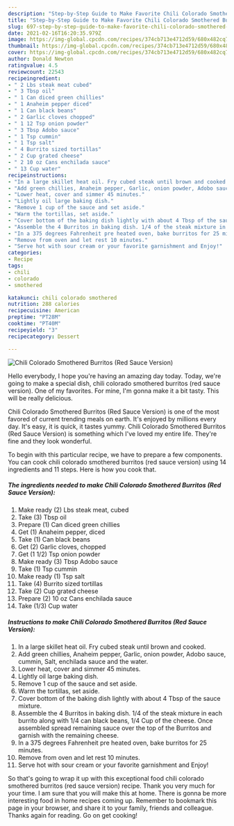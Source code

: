 ```yaml
---
description: "Step-by-Step Guide to Make Favorite Chili Colorado Smothered Burritos (Red Sauce Version)"
title: "Step-by-Step Guide to Make Favorite Chili Colorado Smothered Burritos (Red Sauce Version)"
slug: 697-step-by-step-guide-to-make-favorite-chili-colorado-smothered-burritos-red-sauce-version
date: 2021-02-16T16:20:35.979Z
image: https://img-global.cpcdn.com/recipes/374cb713e4712d59/680x482cq70/chili-colorado-smothered-burritos-red-sauce-version-recipe-main-photo.jpg
thumbnail: https://img-global.cpcdn.com/recipes/374cb713e4712d59/680x482cq70/chili-colorado-smothered-burritos-red-sauce-version-recipe-main-photo.jpg
cover: https://img-global.cpcdn.com/recipes/374cb713e4712d59/680x482cq70/chili-colorado-smothered-burritos-red-sauce-version-recipe-main-photo.jpg
author: Donald Newton
ratingvalue: 4.5
reviewcount: 22543
recipeingredient:
- " 2 Lbs steak meat cubed"
- " 3 Tbsp oil"
- " 1 Can diced green chillies"
- " 1 Anaheim pepper diced"
- " 1 Can black beans"
- " 2 Garlic cloves chopped"
- " 1 12 Tsp onion powder"
- " 3 Tbsp Adobo sauce"
- " 1 Tsp cummin"
- " 1 Tsp salt"
- " 4 Burrito sized tortillas"
- " 2 Cup grated cheese"
- " 2 10 oz Cans enchilada sauce"
- " 13 Cup water"
recipeinstructions:
- "In a large skillet heat oil. Fry cubed steak until brown and cooked."
- "Add green chillies, Anaheim pepper, Garlic, onion powder, Adobo sauce, cummin, Salt, enchilada sauce and the water."
- "Lower heat, cover and simmer 45 minutes."
- "Lightly oil large baking dish."
- "Remove 1 cup of the sauce and set aside."
- "Warm the tortillas, set aside."
- "Cover bottom of the baking dish lightly with about 4 Tbsp of the sauce mixture."
- "Assemble the 4 Burritos in baking dish. 1/4 of the steak mixture in each burrito along with 1/4 can black beans, 1/4 Cup of the cheese. Once assembled spread remaining sauce over the top of the Burritos and garnish with the remaining cheese."
- "In a 375 degrees Fahrenheit pre heated oven, bake burritos for 25 minutes."
- "Remove from oven and let rest 10 minutes."
- "Serve hot with sour cream or your favorite garnishment and Enjoy!"
categories:
- Recipe
tags:
- chili
- colorado
- smothered

katakunci: chili colorado smothered 
nutrition: 288 calories
recipecuisine: American
preptime: "PT28M"
cooktime: "PT40M"
recipeyield: "3"
recipecategory: Dessert

---
```



![Chili Colorado Smothered Burritos (Red Sauce Version)](https://img-global.cpcdn.com/recipes/374cb713e4712d59/680x482cq70/chili-colorado-smothered-burritos-red-sauce-version-recipe-main-photo.jpg)

Hello everybody, I hope you're having an amazing day today. Today, we're going to make a special dish, chili colorado smothered burritos (red sauce version). One of my favorites. For mine, I'm gonna make it a bit tasty. This will be really delicious.



Chili Colorado Smothered Burritos (Red Sauce Version) is one of the most favored of current trending meals on earth. It's enjoyed by millions every day. It's easy, it is quick, it tastes yummy. Chili Colorado Smothered Burritos (Red Sauce Version) is something which I've loved my entire life. They're fine and they look wonderful.


To begin with this particular recipe, we have to prepare a few components. You can cook chili colorado smothered burritos (red sauce version) using 14 ingredients and 11 steps. Here is how you cook that.

<!--inarticleads1-->

##### The ingredients needed to make Chili Colorado Smothered Burritos (Red Sauce Version):

1. Make ready  (2) Lbs steak meat, cubed
1. Take  (3) Tbsp oil
1. Prepare  (1) Can diced green chillies
1. Get  (1) Anaheim pepper, diced
1. Take  (1) Can black beans
1. Get  (2) Garlic cloves, chopped
1. Get  (1 1/2) Tsp onion powder
1. Make ready  (3) Tbsp Adobo sauce
1. Take  (1) Tsp cummin
1. Make ready  (1) Tsp salt
1. Take  (4) Burrito sized tortillas
1. Take  (2) Cup grated cheese
1. Prepare  (2) 10 oz Cans enchilada sauce
1. Take  (1/3) Cup water




<!--inarticleads2-->

##### Instructions to make Chili Colorado Smothered Burritos (Red Sauce Version):

1. In a large skillet heat oil. Fry cubed steak until brown and cooked.
1. Add green chillies, Anaheim pepper, Garlic, onion powder, Adobo sauce, cummin, Salt, enchilada sauce and the water.
1. Lower heat, cover and simmer 45 minutes.
1. Lightly oil large baking dish.
1. Remove 1 cup of the sauce and set aside.
1. Warm the tortillas, set aside.
1. Cover bottom of the baking dish lightly with about 4 Tbsp of the sauce mixture.
1. Assemble the 4 Burritos in baking dish. 1/4 of the steak mixture in each burrito along with 1/4 can black beans, 1/4 Cup of the cheese. Once assembled spread remaining sauce over the top of the Burritos and garnish with the remaining cheese.
1. In a 375 degrees Fahrenheit pre heated oven, bake burritos for 25 minutes.
1. Remove from oven and let rest 10 minutes.
1. Serve hot with sour cream or your favorite garnishment and Enjoy!




So that's going to wrap it up with this exceptional food chili colorado smothered burritos (red sauce version) recipe. Thank you very much for your time. I am sure that you will make this at home. There is gonna be more interesting food in home recipes coming up. Remember to bookmark this page in your browser, and share it to your family, friends and colleague. Thanks again for reading. Go on get cooking!
